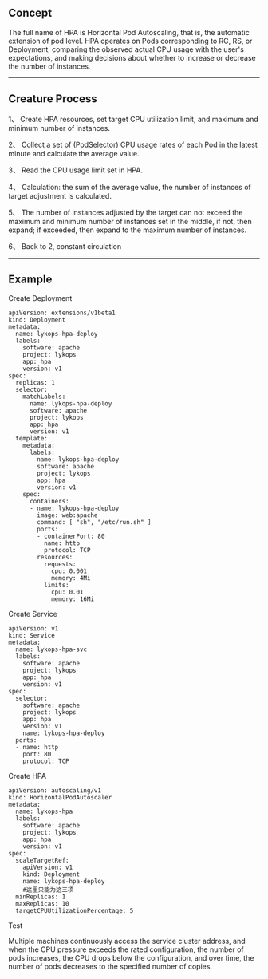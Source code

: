 ## Concept

 The full name of HPA is Horizontal Pod Autoscaling, that is, the automatic extension of pod level. HPA operates on Pods corresponding to RC, RS, or Deployment, comparing the observed actual CPU usage with the user's expectations, and making decisions about whether to increase or decrease the number of instances.  

---

## Creature Process

1、 Create HPA resources, set target CPU utilization limit, and maximum and minimum number of instances. 

2、 Collect a set of \(PodSelector\) CPU usage rates of each Pod in the latest minute and calculate the average value. 

3、 Read the CPU usage limit set in HPA. 

4、 Calculation: the sum of the average value, the number of instances of target adjustment is calculated. 

5、 The number of instances adjusted by the target can not exceed the maximum and minimum number of instances set in the middle, if not, then expand; if exceeded, then expand to the maximum number of instances. 

6、 Back to 2, constant circulation 

---

## Example

Create Deployment

```
apiVersion: extensions/v1beta1
kind: Deployment
metadata:
  name: lykops-hpa-deploy
  labels:
    software: apache
    project: lykops
    app: hpa
    version: v1      
spec:
  replicas: 1 
  selector:
    matchLabels:
      name: lykops-hpa-deploy
      software: apache
      project: lykops
      app: hpa
      version: v1
  template:
    metadata:
      labels:
        name: lykops-hpa-deploy
        software: apache
        project: lykops
        app: hpa
        version: v1
    spec:
      containers:
      - name: lykops-hpa-deploy
        image: web:apache
        command: [ "sh", "/etc/run.sh" ]
        ports:
        - containerPort: 80
          name: http
          protocol: TCP
        resources:
          requests:
            cpu: 0.001
            memory: 4Mi
          limits:
            cpu: 0.01
            memory: 16Mi
```

Create Service

```
apiVersion: v1
kind: Service
metadata:
  name: lykops-hpa-svc
  labels:
    software: apache
    project: lykops
    app: hpa
    version: v1
spec:
  selector:
    software: apache
    project: lykops
    app: hpa
    version: v1
    name: lykops-hpa-deploy
  ports:
  - name: http
    port: 80
    protocol: TCP
```

Create HPA

```
apiVersion: autoscaling/v1
kind: HorizontalPodAutoscaler
metadata:
  name: lykops-hpa
  labels:
    software: apache
    project: lykops
    app: hpa
    version: v1
spec:
  scaleTargetRef:
    apiVersion: v1
    kind: Deployment
    name: lykops-hpa-deploy
    #这里只能为这三项
  minReplicas: 1
  maxReplicas: 10
  targetCPUUtilizationPercentage: 5
```

Test

Multiple machines continuously access the service cluster address, and when the CPU pressure exceeds the rated configuration, the number of pods increases, the CPU drops below the configuration, and over time, the number of pods decreases to the specified number of copies. 

